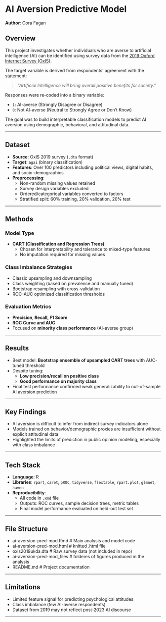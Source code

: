 # AI Aversion Predictive Model

**Author**: Cora Fagan  

## Overview

This project investigates whether individuals who are averse to artificial intelligence (AI) can be identified using survey data from the [2019 Oxford Internet Survey (OxIS)](https://beta.ukdataservice.ac.uk/datacatalogue/studies/study?id=9146).

The target variable is derived from respondents’ agreement with the statement:  
> _"Artificial Intelligence will bring overall positive benefits for society."_

Responses were re-coded into a binary variable:
- `1`: AI-averse (Strongly Disagree or Disagree)
- `0`: Not AI-averse (Neutral to Strongly Agree or Don’t Know)

The goal was to build interpretable classification models to predict AI aversion using demographic, behavioral, and attitudinal data.

---

## Dataset

- **Source**: OxIS 2019 survey (`.dta` format)
- **Target**: `agai` (binary classification)
- **Features**: Over 100 predictors including political views, digital habits, and socio-demographics
- **Preprocessing**:
  - Non-random missing values retained
  - Survey design variables excluded
  - Ordered/categorical variables converted to factors
  - Stratified split: 60% training, 20% validation, 20% test

---

## Methods

### Model Type
- **CART (Classification and Regression Trees)**:
  - Chosen for interpretability and tolerance to mixed-type features
  - No imputation required for missing values

### Class Imbalance Strategies
- Classic upsampling and downsampling
- Class weighting (based on prevalence and manually tuned)
- Bootstrap resampling with cross-validation
- ROC-AUC optimized classification thresholds

### Evaluation Metrics
- **Precision, Recall, F1 Score**
- **ROC Curve and AUC**
- Focused on **minority class performance** (AI-averse group)

---

## Results

- Best model: **Bootstrap ensemble of upsampled CART trees** with AUC-tuned threshold
- Despite tuning:
  - **Low precision/recall on positive class**
  - **Good performance on majority class**
- Final test performance confirmed weak generalizability to out-of-sample AI aversion prediction

---

## Key Findings

- AI aversion is difficult to infer from indirect survey indicators alone
- Models trained on behavior/demographic proxies are insufficient without explicit attitudinal data
- Highlighted the limits of prediction in public opinion modeling, especially with class imbalance

---

## Tech Stack

- **Language**: R
- **Libraries**: `rpart`, `caret`, `pROC`, `tidyverse`, `flextable`, `rpart.plot`, `glmnet`, `haven`
- **Reproducibility**:
  - All code in `.Rmd` file
  - Outputs: ROC curves, sample decision trees, metric tables
  - Final model performance evaluated on held-out test set

---

## File Structure

- ai-aversion-pred-mod.Rmd # Main analysis and model code 
- ai-aversion-pred-mod.html # knitted .html file
- oxis2019ukda.dta # Raw survey data (not included in repo)
- ai-aversion-pred-mod_files # folderes of figures produced in the analysis
- README.md # Project documentation

---

## Limitations

- Limited feature signal for predicting psychological attitudes
- Class imbalance (few AI-averse respondents)
- Dataset from 2019 may not reflect post-2023 AI discourse

---
